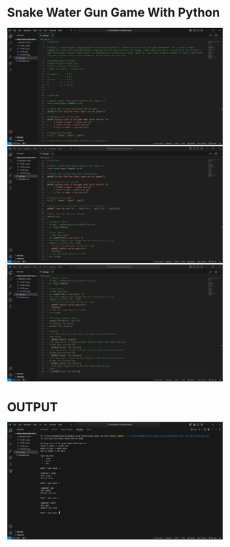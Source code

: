 # Snake Water Gun Game With Python

![Alt text](README-IMGS/CODE.png)
![Alt text](README-IMGS/CODE-1.png)
![Alt text](README-IMGS/CODE-2.png)

# OUTPUT

![Alt text](README-IMGS/OUTPUT.png)